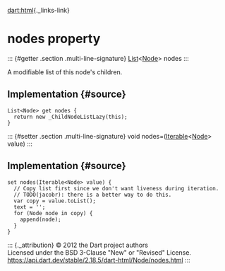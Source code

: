 [dart:html](../../dart-html/dart-html-library){._links-link}

nodes property
==============

::: {#getter .section .multi-line-signature}
[List](../../dart-core/list-class)\<[Node](../node-class)\> nodes
:::

A modifiable list of this node\'s children.

Implementation {#source}
--------------

``` {.language-dart data-language="dart"}
List<Node> get nodes {
  return new _ChildNodeListLazy(this);
}
```

::: {#setter .section .multi-line-signature}
void
nodes=([Iterable](../../dart-core/iterable-class)\<[Node](../node-class)\>
value)
:::

Implementation {#source}
--------------

``` {.language-dart data-language="dart"}
set nodes(Iterable<Node> value) {
  // Copy list first since we don't want liveness during iteration.
  // TODO(jacobr): there is a better way to do this.
  var copy = value.toList();
  text = '';
  for (Node node in copy) {
    append(node);
  }
}
```

::: {._attribution}
© 2012 the Dart project authors\
Licensed under the BSD 3-Clause \"New\" or \"Revised\" License.\
<https://api.dart.dev/stable/2.18.5/dart-html/Node/nodes.html>
:::
